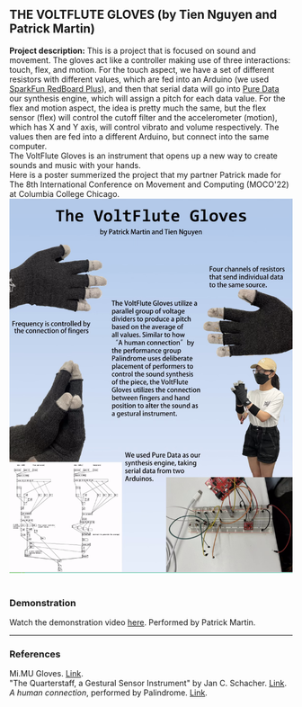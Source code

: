 ## THE VOLTFLUTE GLOVES (by Tien Nguyen and Patrick Martin)

**Project description:** This is a project that is focused on sound and movement. The gloves act like a controller making use of three interactions: touch, flex, and motion. For the touch aspect, we have a set of different resistors with different values, which are fed into an Arduino (we used [SparkFun RedBoard Plus](https://www.sparkfun.com/products/18158?gclid=CjwKCAiAoL6eBhA3EiwAXDom5o1pHBmLw4evZSg0s42MV4RDG1Incx7Id3NLVxjXL-zsDAnQutcWihoCsQsQAvD_BwE)), and then that serial data will go into [Pure Data](https://puredata.info/) our synthesis engine, which will assign a pitch for each data value. For the flex and motion aspect, the idea is pretty much the same, but the flex sensor (flex) will control the cutoff filter and the accelerometer (motion), which has X and Y axis, will control vibrato and volume respectively. The values then are fed into a different Arduino, but connect into the same computer.
<br>
The VoltFlute Gloves is an instrument that opens up a new way to create sounds and music with your hands.
<br>
Here is a poster summerized the project that my partner Patrick made for The 8th International Conference on Movement and Computing (MOCO'22) at Columbia College Chicago.
<br>
<img src="images/glovesynth.png"/>
<br><br>
### Demonstration
Watch the demonstration video [here](https://drive.google.com/file/d/1ZpX3eQfKFP_I_iwalWMx1skBHGPlXGj2/view?usp=sharing). Performed by Patrick Martin.

---
### References
Mi.MU Gloves. [Link](https://mimugloves.com/documentation/mimu-gloves-overview/).
<br>
"The Quarterstaff, a Gestural Sensor Instrument" by Jan C. Schacher. [Link](https://www.nime.org/2013/program/papers/day4/paper11/144/144_Paper.pdf).
<br>
_A human connection_, performed by Palindrome. [Link](https://vimeo.com/112230953).
